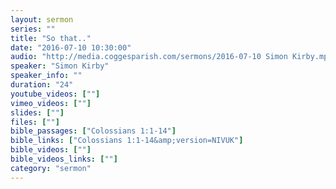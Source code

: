 ```yaml
---
layout: sermon
series: ""
title: "So that.."
date: "2016-07-10 10:30:00"
audio: "http://media.coggesparish.com/sermons/2016-07-10 Simon Kirby.mp3"
speaker: "Simon Kirby"
speaker_info: ""
duration: "24"
youtube_videos: [""]
vimeo_videos: [""]
slides: [""]
files: [""]
bible_passages: ["Colossians 1:1-14"]
bible_links: ["Colossians 1:1-14&amp;version=NIVUK"]
bible_videos: [""]
bible_videos_links: [""]
category: "sermon"
---
```


